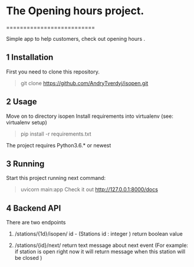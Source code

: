 # The Opening hours project.
==========================

Simple app to help customers, check out opening hours .

1 Installation
---------------
First you need to clone this repository.
>git clone https://github.com/AndryTverdyj/isopen.git

2 Usage
--------

Move on to directory isopen
Install requirements into virtualenv (see: virtualenv setup)

>pip install -r requirements.txt

The project requires Python3.6.* or newest

3 Running
-----------------------
Start this project running next command:

>uvicorn main:app
Check it out http://127.0.0.1:8000/docs

4 Backend API
-----------------

There are two endpoints
1) /stations/{1d}/isopen/
id - (Stations id : integer )
return boolean value

2) /stations/{id}/next/
return text message about next event (For example: if station is open right now it will return message when this station will be closed )
